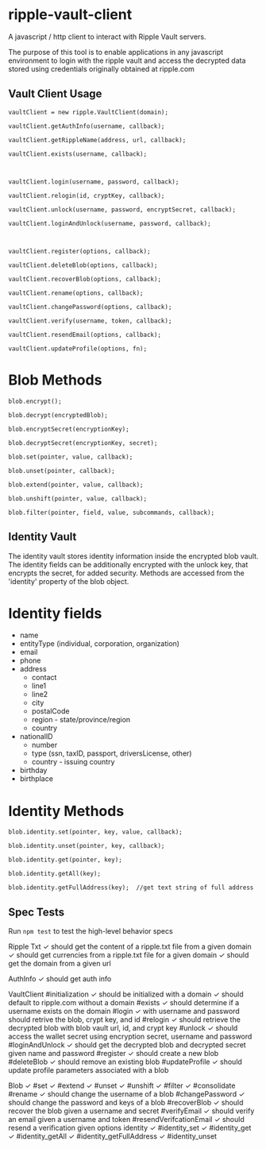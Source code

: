 ripple-vault-client
===================

A javascript / http client to interact with Ripple Vault servers.

The purpose of this tool is to enable applications in any javascript
environment to login with the ripple vault and access the decrypted
data stored using credentials originally obtained at ripple.com
     
        
## Vault Client Usage

    vaultClient = new ripple.VaultClient(domain);
    
    vaultClient.getAuthInfo(username, callback);
    
    vaultClient.getRippleName(address, url, callback);

    vaultClient.exists(username, callback);
    
        

    vaultClient.login(username, password, callback);

    vaultClient.relogin(id, cryptKey, callback);

    vaultClient.unlock(username, password, encryptSecret, callback);

    vaultClient.loginAndUnlock(username, password, callback);
    
    
    
    vaultClient.register(options, callback);
    
    vaultClient.deleteBlob(options, callback);
    
    vaultClient.recoverBlob(options, callback);
        
    vaultClient.rename(options, callback);
    
    vaultClient.changePassword(options, callback);
     
    vaultClient.verify(username, token, callback);
    
    vaultClient.resendEmail(options, callback);
    
    vaultClient.updateProfile(options, fn);
    

# Blob Methods
    
    blob.encrypt();
    
    blob.decrypt(encryptedBlob);
    
    blob.encryptSecret(encryptionKey);
    
    blob.decryptSecret(encryptionKey, secret);
    
    blob.set(pointer, value, callback);
    
    blob.unset(pointer, callback);
    
    blob.extend(pointer, value, callback);
    
    blob.unshift(pointer, value, callback);
    
    blob.filter(pointer, field, value, subcommands, callback);
    
    
## Identity Vault

  The identity vault stores identity information inside the encrypted 
  blob vault.  The identity fields can be additionally encrypted with the 
  unlock key, that encrypts the secret, for added security. Methods are 
  accessed from the 'identity' property of the blob object.


# Identity fields
  + name
  + entityType (individual, corporation, organization)
  + email
  + phone
  + address
    + contact
    + line1
    + line2
    + city
    + postalCode
    + region - state/province/region
    + country
  + nationalID
    + number
    + type (ssn, taxID, passport, driversLicense, other)
    + country - issuing country
  + birthday
  + birthplace
  
  
# Identity Methods

    blob.identity.set(pointer, key, value, callback);
    
    blob.identity.unset(pointer, key, callback);
    
    blob.identity.get(pointer, key);
    
    blob.identity.getAll(key);
    
    blob.identity.getFullAddress(key);  //get text string of full address
    

## Spec Tests

Run `npm test` to test the high-level behavior specs 

  Ripple Txt
    ✓ should get the content of a ripple.txt file from a given domain 
    ✓ should get currencies from a ripple.txt file for a given domain
    ✓ should get the domain from a given url 

  AuthInfo
    ✓ should get auth info 

  VaultClient
    #initialization
      ✓ should be initialized with a domain 
      ✓ should default to ripple.com without a domain 
    #exists
      ✓ should determine if a username exists on the domain 
    #login
      ✓ with username and password should retrive the blob, crypt key, and id
    #relogin
      ✓ should retrieve the decrypted blob with blob vault url, id, and crypt key 
    #unlock
      ✓ should access the wallet secret using encryption secret, username and password
    #loginAndUnlock
      ✓ should get the decrypted blob and decrypted secret given name and password
    #register
      ✓ should create a new blob
    #deleteBlob
      ✓ should remove an existing blob
    #updateProfile
      ✓ should update profile parameters associated with a blob 

  Blob
    ✓ #set 
    ✓ #extend 
    ✓ #unset 
    ✓ #unshift 
    ✓ #filter 
    ✓ #consolidate 
    #rename
      ✓ should change the username of a blob
    #changePassword
      ✓ should change the password and keys of a blob
    #recoverBlob
      ✓ should recover the blob given a username and secret
    #verifyEmail
      ✓ should verify an email given a username and token 
    #resendVerifcationEmail
      ✓ should resend a verification given options
    identity
      ✓ #identity_set 
      ✓ #identity_get 
      ✓ #identity_getAll 
      ✓ #identity_getFullAddress 
      ✓ #identity_unset 
